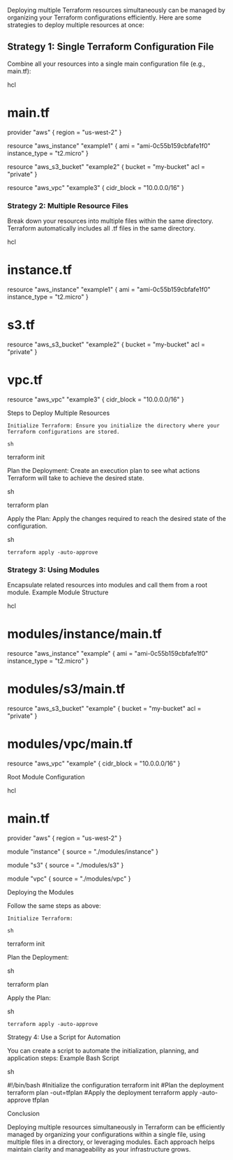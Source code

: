 Deploying multiple Terraform resources simultaneously can be managed by organizing your Terraform configurations efficiently. Here are some strategies to deploy multiple resources at once:
## Strategy 1: Single Terraform Configuration File

Combine all your resources into a single main configuration file (e.g., main.tf):

hcl

# main.tf

provider "aws" {
  region = "us-west-2"
}

resource "aws_instance" "example1" {
  ami           = "ami-0c55b159cbfafe1f0"
  instance_type = "t2.micro"
}

resource "aws_s3_bucket" "example2" {
  bucket = "my-bucket"
  acl    = "private"
}

resource "aws_vpc" "example3" {
  cidr_block = "10.0.0.0/16"
}

### Strategy 2: Multiple Resource Files

Break down your resources into multiple files within the same directory. Terraform automatically includes all .tf files in the same directory.

hcl

# instance.tf
resource "aws_instance" "example1" {
  ami           = "ami-0c55b159cbfafe1f0"
  instance_type = "t2.micro"
}

# s3.tf
resource "aws_s3_bucket" "example2" {
  bucket = "my-bucket"
  acl    = "private"
}

# vpc.tf
resource "aws_vpc" "example3" {
  cidr_block = "10.0.0.0/16"
}

Steps to Deploy Multiple Resources

    Initialize Terraform: Ensure you initialize the directory where your Terraform configurations are stored.

    sh

terraform init

Plan the Deployment: Create an execution plan to see what actions Terraform will take to achieve the desired state.

sh

terraform plan

Apply the Plan: Apply the changes required to reach the desired state of the configuration.

sh

    terraform apply -auto-approve

### Strategy 3: Using Modules

Encapsulate related resources into modules and call them from a root module.
Example Module Structure

hcl

# modules/instance/main.tf
resource "aws_instance" "example" {
  ami           = "ami-0c55b159cbfafe1f0"
  instance_type = "t2.micro"
}

# modules/s3/main.tf
resource "aws_s3_bucket" "example" {
  bucket = "my-bucket"
  acl    = "private"
}

# modules/vpc/main.tf
resource "aws_vpc" "example" {
  cidr_block = "10.0.0.0/16"
}

Root Module Configuration

hcl

# main.tf

provider "aws" {
  region = "us-west-2"
}

module "instance" {
  source = "./modules/instance"
}

module "s3" {
  source = "./modules/s3"
}

module "vpc" {
  source = "./modules/vpc"
}

Deploying the Modules

Follow the same steps as above:

    Initialize Terraform:

    sh

terraform init

Plan the Deployment:

sh

terraform plan

Apply the Plan:

sh

    terraform apply -auto-approve

Strategy 4: Use a Script for Automation

You can create a script to automate the initialization, planning, and application steps:
Example Bash Script

sh

#!/bin/bash
#Initialize the configuration
terraform init
#Plan the deployment
terraform plan -out=tfplan
#Apply the deployment
terraform apply -auto-approve tfplan

Conclusion

Deploying multiple resources simultaneously in Terraform can be efficiently managed by organizing your configurations within a single file, using multiple files in a directory, or leveraging modules. Each approach helps maintain clarity and manageability as your infrastructure grows.
